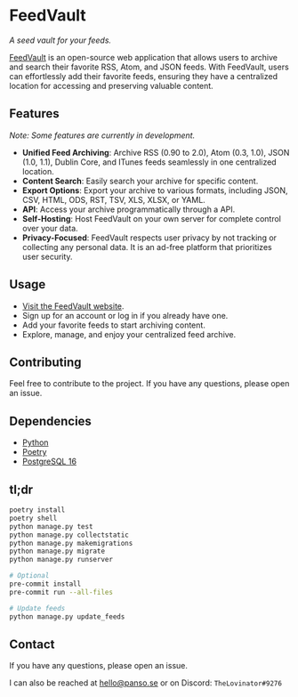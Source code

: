 # FeedVault

_A seed vault for your feeds._

[FeedVault](https://feedvault.se/) is an open-source web application that allows users to archive and search their favorite RSS, Atom, and JSON feeds. With FeedVault, users can effortlessly add their favorite feeds, ensuring they have a centralized location for accessing and preserving valuable content.

## Features

_Note: Some features are currently in development._

- **Unified Feed Archiving**: Archive RSS (0.90 to 2.0), Atom (0.3, 1.0), JSON (1.0, 1.1), Dublin Core, and ITunes feeds seamlessly in one centralized location.
- **Content Search**: Easily search your archive for specific content.
- **Export Options**: Export your archive to various formats, including JSON, CSV, HTML, ODS, RST, TSV, XLS, XLSX, or YAML.
- **API**: Access your archive programmatically through a API.
- **Self-Hosting**: Host FeedVault on your own server for complete control over your data.
- **Privacy-Focused**: FeedVault respects user privacy by not tracking or collecting any personal data. It is an ad-free platform that prioritizes user security.

## Usage

- [Visit the FeedVault website](https://feedvault.se/).
- Sign up for an account or log in if you already have one.
- Add your favorite feeds to start archiving content.
- Explore, manage, and enjoy your centralized feed archive.

## Contributing

Feel free to contribute to the project. If you have any questions, please open an issue.

## Dependencies

- [Python](https://www.python.org/)
- [Poetry](https://python-poetry.org/)
- [PostgreSQL 16](https://www.postgresql.org/)

## tl;dr

```bash
poetry install
poetry shell
python manage.py test
python manage.py collectstatic
python manage.py makemigrations
python manage.py migrate
python manage.py runserver

# Optional
pre-commit install
pre-commit run --all-files

# Update feeds
python manage.py update_feeds
```

## Contact

If you have any questions, please open an issue.

I can also be reached at [hello@panso.se](mailto:hello@panso.se) or on Discord: `TheLovinator#9276`

